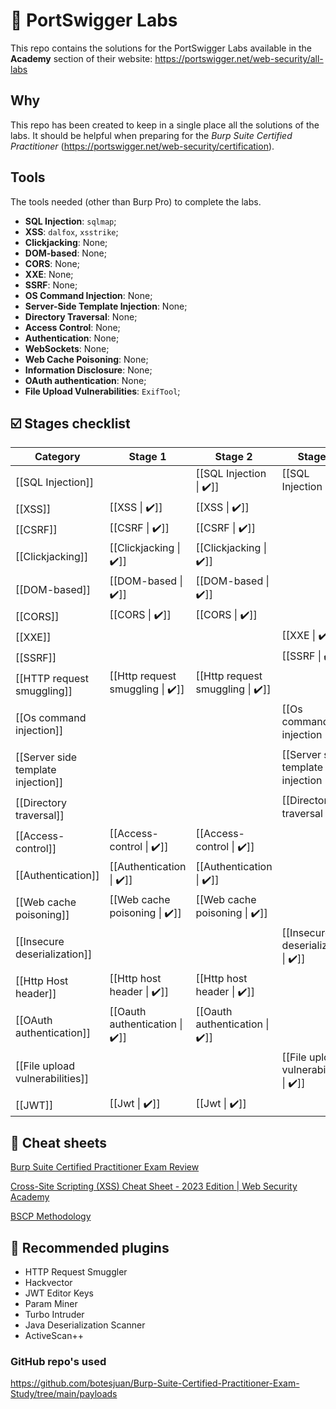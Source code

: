# 🧪 PortSwigger Labs

This repo contains the solutions for the PortSwigger Labs available in the **Academy** section of their website: https://portswigger.net/web-security/all-labs

## Why
This repo has been created to keep in a single place all the solutions of the labs. It should be helpful when preparing for the *Burp Suite Certified Practitioner* (https://portswigger.net/web-security/certification).

## Tools
The tools needed (other than Burp Pro) to complete the labs.

- **SQL Injection**: ``sqlmap``;
- **XSS**: ``dalfox``, ``xsstrike``;
- **Clickjacking**: None;
- **DOM-based**: None;
- **CORS**: None;
- **XXE**: None;
- **SSRF**: None;
- **OS Command Injection**: None;
- **Server-Side Template Injection**: None;
- **Directory Traversal**: None;
- **Access Control**: None;
- **Authentication**: None;
- **WebSockets**: None;
- **Web Cache Poisoning**: None;
- **Information Disclosure**: None;
- **OAuth authentication**: None;
- **File Upload Vulnerabilities**: ``ExifTool``;

## ☑️ Stages checklist

| Category | Stage 1 | Stage 2 | Stage 3 |
| --- | --- | --- | --- |
| [[SQL Injection]] |  | [[SQL Injection \| ✔️]] | [[SQL Injection \| ✔️]] |
| [[XSS]] | [[XSS \| ✔️]] | [[XSS \| ✔️]] |  |
| [[CSRF]] | [[CSRF \| ✔️]] | [[CSRF \| ✔️]] |  |
| [[Clickjacking]] | [[Clickjacking \| ✔️]] | [[Clickjacking \| ✔️]] |  |
| [[DOM-based]] | [[DOM-based \| ✔️]] | [[DOM-based \| ✔️]] |  |
| [[CORS]] | [[CORS \| ✔️]] | [[CORS \| ✔️]] |  |
| [[XXE]] |  |  | [[XXE \| ✔️]] |
| [[SSRF]] |  |  | [[SSRF \| ✔️]] |
| [[HTTP request smuggling]] | [[Http request smuggling \| ✔️]] | [[Http request smuggling \| ✔️]] |  |
| [[Os command  injection]] |  |  | [[Os command injection \| ✔️]] |
| [[Server side template injection]] |  |  | [[Server side template injection \| ✔️]] |
| [[Directory traversal]] |  |  | [[Directory traversal \| ✔️]] |
| [[Access-control]] | [[Access-control \| ✔️]] | [[Access-control \| ✔️]] |  |
| [[Authentication]] | [[Authentication \| ✔️]] | [[Authentication \| ✔️]] |  |
| [[Web cache poisoning]] | [[Web cache poisoning \| ✔️]] | [[Web cache poisoning \| ✔️]] |  |
| [[Insecure deserialization]] |  |  | [[Insecure deserialization \| ✔️]] |
| [[Http Host header]] | [[Http host header \| ✔️]] | [[Http host header \| ✔️]] |  |
| [[OAuth authentication]] | [[Oauth authentication \| ✔️]] | [[Oauth authentication \| ✔️]] |  |
| [[File upload vulnerabilities]] |  |  | [[File upload vulnerabilities \| ✔️]] |
| [[JWT]] | [[Jwt \| ✔️]] | [[Jwt \| ✔️]] |  |

## 💭 Cheat sheets

[Burp Suite Certified Practitioner Exam Review](https://micahvandeusen.com/burp-suite-certified-practitioner-exam-review/)

[Cross-Site Scripting (XSS) Cheat Sheet - 2023 Edition | Web Security Academy](https://portswigger.net/web-security/cross-site-scripting/cheat-sheet)

[BSCP Methodology](http://bscpcheatsheet.gitbook.io/)

## 🛫 Recommended plugins

- HTTP Request Smuggler
- Hackvector
- JWT Editor Keys
- Param Miner
- Turbo Intruder
- Java Deserialization Scanner
- ActiveScan++

### GitHub repo's used
https://github.com/botesjuan/Burp-Suite-Certified-Practitioner-Exam-Study/tree/main/payloads

